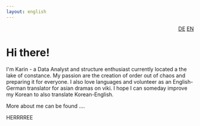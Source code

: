 ```yaml
---
layout: english
---
```

<div style="text-align: right"><a href="/index">DE</a> <a href="/en/home">EN</a></div>

# Hi there!

I'm Karin - a Data Analyst and structure enthusiast currently located a the lake of constance.
My passion are the creation of order out of chaos and preparing it for everyone.
I also love languages and volunteer as an English-German translator for asian dramas on viki. I hope I can someday improve my Korean to also translate Korean-English.

More about me can be found ....

HERRRREE
